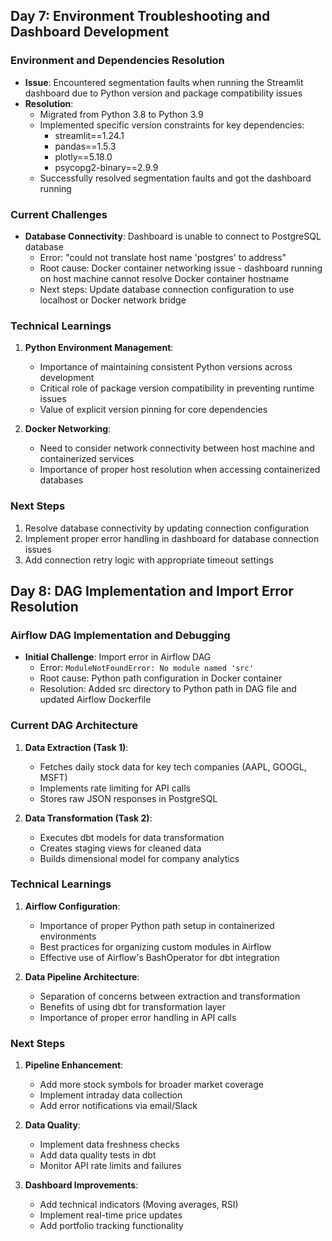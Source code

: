 ## Day 7: Environment Troubleshooting and Dashboard Development

### Environment and Dependencies Resolution
- **Issue**: Encountered segmentation faults when running the Streamlit dashboard due to Python version and package compatibility issues
- **Resolution**:
  - Migrated from Python 3.8 to Python 3.9
  - Implemented specific version constraints for key dependencies:
    - streamlit==1.24.1
    - pandas==1.5.3
    - plotly==5.18.0
    - psycopg2-binary==2.9.9
  - Successfully resolved segmentation faults and got the dashboard running

### Current Challenges
- **Database Connectivity**: Dashboard is unable to connect to PostgreSQL database
  - Error: "could not translate host name 'postgres' to address"
  - Root cause: Docker container networking issue - dashboard running on host machine cannot resolve Docker container hostname
  - Next steps: Update database connection configuration to use localhost or Docker network bridge

### Technical Learnings
1. **Python Environment Management**:
   - Importance of maintaining consistent Python versions across development
   - Critical role of package version compatibility in preventing runtime issues
   - Value of explicit version pinning for core dependencies

2. **Docker Networking**:
   - Need to consider network connectivity between host machine and containerized services
   - Importance of proper host resolution when accessing containerized databases

### Next Steps
1. Resolve database connectivity by updating connection configuration
2. Implement proper error handling in dashboard for database connection issues
3. Add connection retry logic with appropriate timeout settings

## Day 8: DAG Implementation and Import Error Resolution

### Airflow DAG Implementation and Debugging
- **Initial Challenge**: Import error in Airflow DAG
  - Error: `ModuleNotFoundError: No module named 'src'`
  - Root cause: Python path configuration in Docker container
  - Resolution: Added src directory to Python path in DAG file and updated Airflow Dockerfile

### Current DAG Architecture
1. **Data Extraction (Task 1)**:
   - Fetches daily stock data for key tech companies (AAPL, GOOGL, MSFT)
   - Implements rate limiting for API calls
   - Stores raw JSON responses in PostgreSQL

2. **Data Transformation (Task 2)**:
   - Executes dbt models for data transformation
   - Creates staging views for cleaned data
   - Builds dimensional model for company analytics

### Technical Learnings
1. **Airflow Configuration**:
   - Importance of proper Python path setup in containerized environments
   - Best practices for organizing custom modules in Airflow
   - Effective use of Airflow's BashOperator for dbt integration

2. **Data Pipeline Architecture**:
   - Separation of concerns between extraction and transformation
   - Benefits of using dbt for transformation layer
   - Importance of proper error handling in API calls

### Next Steps
1. **Pipeline Enhancement**:
   - Add more stock symbols for broader market coverage
   - Implement intraday data collection
   - Add error notifications via email/Slack
   
2. **Data Quality**:
   - Implement data freshness checks
   - Add data quality tests in dbt
   - Monitor API rate limits and failures

3. **Dashboard Improvements**:
   - Add technical indicators (Moving averages, RSI)
   - Implement real-time price updates
   - Add portfolio tracking functionality 